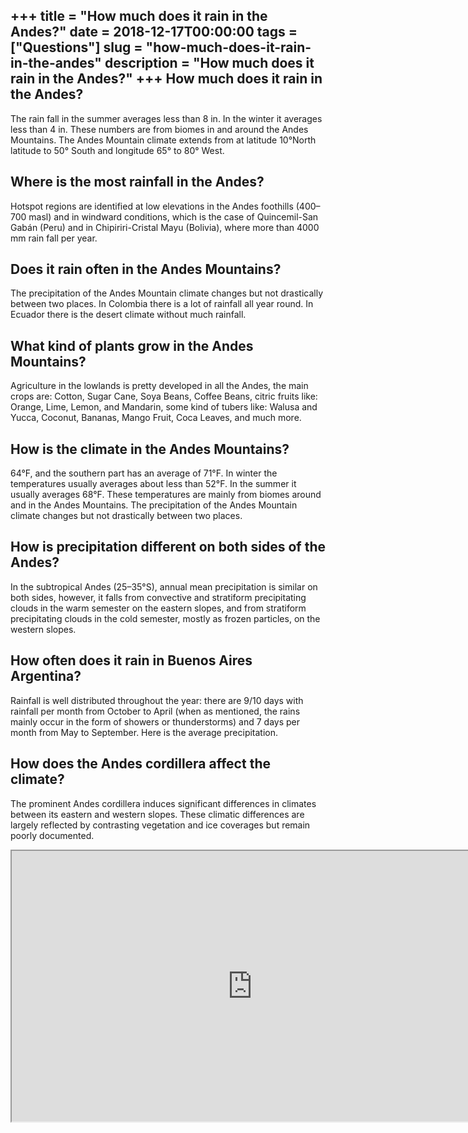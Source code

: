 +++
title = "How much does it rain in the Andes?"
date = 2018-12-17T00:00:00
tags = ["Questions"]
slug = "how-much-does-it-rain-in-the-andes"
description = "How much does it rain in the Andes?"
+++
How much does it rain in the Andes?
-----------------------------------

The rain fall in the summer averages less than 8 in. In the winter it averages less than 4 in. These numbers are from biomes in and around the Andes Mountains. The Andes Mountain climate extends from at latitude 10°North latitude to 50° South and longitude 65° to 80° West.

Where is the most rainfall in the Andes?
----------------------------------------

Hotspot regions are identified at low elevations in the Andes foothills (400–700 masl) and in windward conditions, which is the case of Quincemil-San Gabán (Peru) and in Chipiriri-Cristal Mayu (Bolivia), where more than 4000 mm rain fall per year.

Does it rain often in the Andes Mountains?
------------------------------------------

The precipitation of the Andes Mountain climate changes but not drastically between two places. In Colombia there is a lot of rainfall all year round. In Ecuador there is the desert climate without much rainfall.

What kind of plants grow in the Andes Mountains?
------------------------------------------------

Agriculture in the lowlands is pretty developed in all the Andes, the main crops are: Cotton, Sugar Cane, Soya Beans, Coffee Beans, citric fruits like: Orange, Lime, Lemon, and Mandarin, some kind of tubers like: Walusa and Yucca, Coconut, Bananas, Mango Fruit, Coca Leaves, and much more.

How is the climate in the Andes Mountains?
------------------------------------------

64°F, and the southern part has an average of 71°F. In winter the temperatures usually averages about less than 52°F. In the summer it usually averages 68°F. These temperatures are mainly from biomes around and in the Andes Mountains. The precipitation of the Andes Mountain climate changes but not drastically between two places.

How is precipitation different on both sides of the Andes?
----------------------------------------------------------

In the subtropical Andes (25–35°S), annual mean precipitation is similar on both sides, however, it falls from convective and stratiform precipitating clouds in the warm semester on the eastern slopes, and from stratiform precipitating clouds in the cold semester, mostly as frozen particles, on the western slopes.

How often does it rain in Buenos Aires Argentina?
-------------------------------------------------

Rainfall is well distributed throughout the year: there are 9/10 days with rainfall per month from October to April (when as mentioned, the rains mainly occur in the form of showers or thunderstorms) and 7 days per month from May to September. Here is the average precipitation.

How does the Andes cordillera affect the climate?
-------------------------------------------------

The prominent Andes cordillera induces significant differences in climates between its eastern and western slopes. These climatic differences are largely reflected by contrasting vegetation and ice coverages but remain poorly documented.

<iframe allow="accelerometer; autoplay; clipboard-write; encrypted-media; gyroscope; picture-in-picture" allowfullscreen="" class="__youtube_prefs__  epyt-is-override  no-lazyload" data-no-lazy="1" data-origheight="433" data-origwidth="770" data-skipgform_ajax_framebjll="" height="433" id="_ytid_94631" loading="lazy" src="https://www.youtube.com/embed/mRo-anVCC4I?enablejsapi=1&autoplay=0&cc_load_policy=0&cc_lang_pref=&iv_load_policy=1&loop=0&modestbranding=0&rel=1&fs=1&playsinline=0&autohide=2&theme=dark&color=red&controls=1&" title="YouTube player" width="770"></iframe>